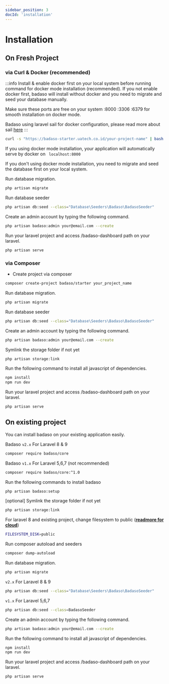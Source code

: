 ```yaml
---
sidebar_position: 3
docId: 'installation'
---
```


# Installation

## On Fresh Project 

### via Curl & Docker (recommended)

:::info
Install & enable docker first on your local system before running command for docker mode installation (recommended). If you not enable docker first, badaso will install without docker and you need to migrate and seed your database manually.

Make sure these ports are free on your system :8000 :3306 :6379 for smooth installation on docker mode.

Badaso using laravel sail for docker configuration, please read more about sail [here](https://laravel.com/docs/9.x/sail)
:::

```bash
curl -s "https://badaso-starter.uatech.co.id/your-project-name" | bash
```
If you using docker mode installation, your application will automatically serve by docker on ` localhost:8000`

If you don't using docker mode installation, you need to migrate and seed the database first on your local system.

Run database migration.
```bash
php artisan migrate
 ```

Run database seeder
```bash
php artisan db:seed --class="Database\Seeders\Badaso\BadasoSeeder"
```

Create an admin account by typing the following command.
```bash
php artisan badaso:admin your@email.com --create
```

Run your laravel project and access /badaso-dashboard path on your laravel.
```bash
php artisan serve
```

### via Composer

- Create project via composer

```bash
composer create-project badaso/starter your_project_name
```

Run database migration.
```bash
php artisan migrate
 ```

Run database seeder
```bash
php artisan db:seed --class="Database\Seeders\Badaso\BadasoSeeder"
```

Create an admin account by typing the following command.
```bash
php artisan badaso:admin your@email.com --create
```

Symlink the storage folder if not yet
```bash
php artisan storage:link
 ```

Run the following command to install all javascript of dependencies.
```bash
npm install
npm run dev
```

Run your laravel project and access /badaso-dashboard path on your laravel.
```bash
php artisan serve
```

## On existing project
You can install badaso on your existing application easily.

Badaso `v2.x` For Laravel 8 & 9
```bash
composer require badaso/core
 ```

Badaso `v1.x` For Laravel 5,6,7 (not recommended)
```bash
composer require badaso/core:^1.0
 ```

Run the following commands to install badaso
```bash
php artisan badaso:setup
 ```

[optional] Symlink the storage folder if not yet
```bash
php artisan storage:link
 ```

For laravel 8 and existing project, change filesystem to public (**[readmore for cloud](/core-concept/storage)**)
```bash
FILESYSTEM_DISK=public
 ```

Run composer autoload and seeders
```bash
composer dump-autoload
 ```

Run database migration.
```bash
php artisan migrate
 ```

`v2.x` For Laravel 8 & 9
```bash
php artisan db:seed --class="Database\Seeders\Badaso\BadasoSeeder"
```

`v1.x` For Laravel 5,6,7
```bash
php artisan db:seed --class=BadasoSeeder
```

Create an admin account by typing the following command.
```bash
php artisan badaso:admin your@email.com --create
```

Run the following command to install all javascript of dependencies.
```bash
npm install
npm run dev
```

Run your laravel project and access /badaso-dashboard path on your laravel.
```bash
php artisan serve

